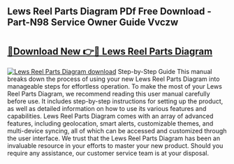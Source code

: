 ## Lews Reel Parts Diagram PDf Free Download - Part-N98 Service Owner Guide Vvczw

# <h2><a href="http://dft6ayb.blite.top/?on=Lews+Reel+Parts+Diagram">🔗Download New 👉🔴 Lews Reel Parts Diagram</a></h2>

[![Lews Reel Parts Diagram download](https://i.imgur.com/lujVjoI.png)](http://dft6ayb.blite.top/?on=Lews+Reel+Parts+Diagram)
Step-by-Step Guide This manual breaks down the process of using your new Lews Reel Parts Diagram into manageable steps for effortless operation. To make the most of your Lews Reel Parts Diagram, we recommend reading this user manual carefully before use. It includes step-by-step instructions for setting up the product, as well as detailed information on how to use its various features and capabilities. Lews Reel Parts Diagram comes with an array of advanced features, including geolocation, smart alerts, customizable themes, and multi-device syncing, all of which can be accessed and customized through the user interface. We trust that the Lews Reel Parts Diagram has been an invaluable resource in your efforts to master your new product. Should you require any assistance, our customer service team is at your disposal.
